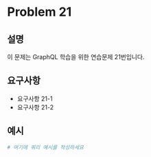 # Problem 21

## 설명
이 문제는 GraphQL 학습을 위한 연습문제 21번입니다.

## 요구사항
- 요구사항 21-1
- 요구사항 21-2

## 예시
```graphql
# 여기에 쿼리 예시를 작성하세요
```
